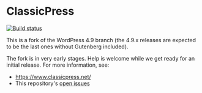 # ClassicPress

[![Build status](https://img.shields.io/travis/ClassicPress/ClassicPress.svg?style=flat)](https://travis-ci.org/ClassicPress/ClassicPress)

This is a fork of the WordPress 4.9 branch (the 4.9.x releases are expected to
be the last ones without Gutenberg included).

The fork is in very early stages.  Help is welcome while we get ready for an
initial release.  For more information, see:

- https://www.classicpress.net/
- This repository's
  [open issues](https://github.com/ClassicPress/ClassicPress/issues)

